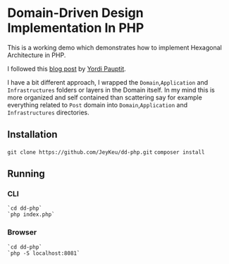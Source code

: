 # Domain-Driven Design Implementation In PHP

This is a working demo which demonstrates how to implement Hexagonal Architecture in PHP.

I followed this [blog post](https://www.yordipauptit.com/hexagonal-architecture-in-php/) by [Yordi Pauptit](https://github.com/YP28).

I have a bit different approach, I wrapped the  `Domain`,`Application` and `Infrastructures` folders or layers in the Domain itself. In my mind  this is more organized and self contained than scattering say for example everything related to `Post` domain into  `Domain`,`Application` and `Infrastructures` directories.

## Installation

`git clone https://github.com/JeyKeu/dd-php.git`
`composer install`

## Running 

### CLI
    `cd dd-php`
    `php index.php`
    
   
   
### Browser
    `cd dd-php`
    `php -S localhost:8081`




